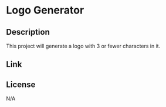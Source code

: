 # Logo Generator

## Description

This project will generate a logo with 3 or fewer characters in it.

## Link



## License

N/A